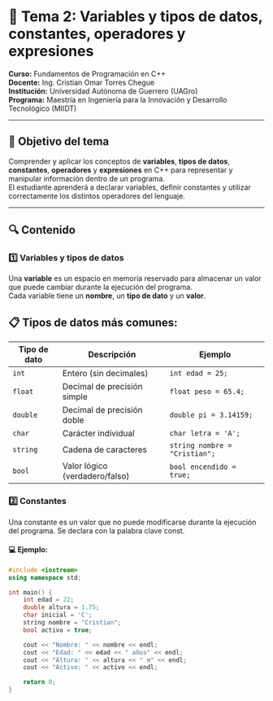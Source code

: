 # 🧠 Tema 2: Variables y tipos de datos, constantes, operadores y expresiones

**Curso:** Fundamentos de Programación en C++  
**Docente:** Ing. Cristian Omar Torres Chegue  
**Institución:** Universidad Autónoma de Guerrero (UAGro)  
**Programa:** Maestría en Ingeniería para la Innovación y Desarrollo Tecnológico (MIIDT)  

---

## 📘 Objetivo del tema

Comprender y aplicar los conceptos de **variables**, **tipos de datos**, **constantes**, **operadores** y **expresiones** en C++ para representar y manipular información dentro de un programa.  
El estudiante aprenderá a declarar variables, definir constantes y utilizar correctamente los distintos operadores del lenguaje.

---

## 🔍 Contenido

### 1️⃣ Variables y tipos de datos

Una **variable** es un espacio en memoria reservado para almacenar un valor que puede cambiar durante la ejecución del programa.  
Cada variable tiene un **nombre**, un **tipo de dato** y un **valor**.

## 📋 Tipos de datos más comunes:

| Tipo de dato | Descripción                    | Ejemplo                       |
| ------------ | ------------------------------ | ----------------------------- |
| `int`        | Entero (sin decimales)         | `int edad = 25;`              |
| `float`      | Decimal de precisión simple    | `float peso = 65.4;`          |
| `double`     | Decimal de precisión doble     | `double pi = 3.14159;`        |
| `char`       | Carácter individual            | `char letra = 'A';`           |
| `string`     | Cadena de caracteres           | `string nombre = "Cristian";` |
| `bool`       | Valor lógico (verdadero/falso) | `bool encendido = true;`      |


### 2️⃣ Constantes

Una constante es un valor que no puede modificarse durante la ejecución del programa.
Se declara con la palabra clave const.

#### 💻 Ejemplo:
```cpp
#include <iostream>
using namespace std;

int main() {
    int edad = 22;
    double altura = 1.75;
    char inicial = 'C';
    string nombre = "Cristian";
    bool activo = true;

    cout << "Nombre: " << nombre << endl;
    cout << "Edad: " << edad << " años" << endl;
    cout << "Altura: " << altura << " m" << endl;
    cout << "Activo: " << activo << endl;

    return 0;
}


